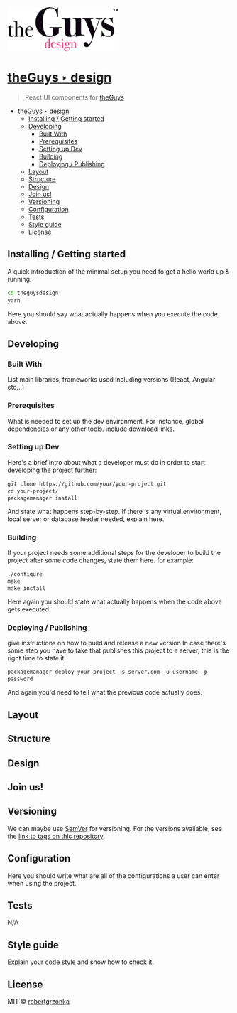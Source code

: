 <img src="./static/theguysdesign-black.svg" width="250px">

# [theGuys ‣ design](#)
> React UI components for [theGuys](https://theguys.sh)

- [theGuys ‣ design](#theguys-%E2%80%A3-design)
  - [Installing / Getting started](#installing--getting-started)
  - [Developing](#developing)
    - [Built With](#built-with)
    - [Prerequisites](#prerequisites)
    - [Setting up Dev](#setting-up-dev)
    - [Building](#building)
    - [Deploying / Publishing](#deploying--publishing)
  - [Layout](#layout)
  - [Structure](#structure)
  - [Design](#design)
  - [Join us!](#join-us)
  - [Versioning](#versioning)
  - [Configuration](#configuration)
  - [Tests](#tests)
  - [Style guide](#style-guide)
  - [License](#license)

## Installing / Getting started

A quick introduction of the minimal setup you need to get a hello world up &
running.

```zsh
cd theguysdesign
yarn
```

Here you should say what actually happens when you execute the code above.

## Developing

### Built With
List main libraries, frameworks used including versions (React, Angular etc...)

### Prerequisites
What is needed to set up the dev environment. For instance, global dependencies or any other tools. include download links.


### Setting up Dev

Here's a brief intro about what a developer must do in order to start developing
the project further:

```shell
git clone https://github.com/your/your-project.git
cd your-project/
packagemanager install
```

And state what happens step-by-step. If there is any virtual environment, local server or database feeder needed, explain here.

### Building

If your project needs some additional steps for the developer to build the
project after some code changes, state them here. for example:

```shell
./configure
make
make install
```

Here again you should state what actually happens when the code above gets
executed.

### Deploying / Publishing
give instructions on how to build and release a new version
In case there's some step you have to take that publishes this project to a
server, this is the right time to state it.

```shell
packagemanager deploy your-project -s server.com -u username -p password
```

And again you'd need to tell what the previous code actually does.
  
## Layout

## Structure

## Design

## Join us!

## Versioning

We can maybe use [SemVer](http://semver.org/) for versioning. For the versions available, see the [link to tags on this repository](/tags).


## Configuration

Here you should write what are all of the configurations a user can enter when
using the project.

## Tests

N/A

## Style guide

Explain your code style and show how to check it.

## License

MIT © [robertgrzonka](mailto:robert@theguys.sh)
